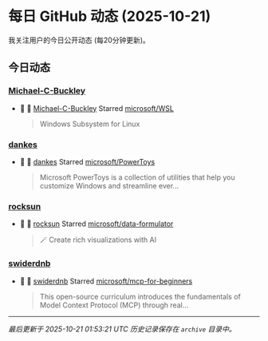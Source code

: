 # 每日 GitHub 动态 (2025-10-21)

我关注用户的今日公开动态 (每20分钟更新)。

## 今日动态

### [Michael-C-Buckley](https://github.com/Michael-C-Buckley)
- 🌟 👤 [Michael-C-Buckley](https://github.com/Michael-C-Buckley) Starred [microsoft/WSL](https://github.com/microsoft/WSL)
  > Windows Subsystem for Linux

### [dankes](https://github.com/dankes)
- 🌟 👤 [dankes](https://github.com/dankes) Starred [microsoft/PowerToys](https://github.com/microsoft/PowerToys)
  > Microsoft PowerToys is a collection of utilities that help you customize Windows and streamline ever...

### [rocksun](https://github.com/rocksun)
- 🌟 👤 [rocksun](https://github.com/rocksun) Starred [microsoft/data-formulator](https://github.com/microsoft/data-formulator)
  > 🪄 Create rich visualizations with AI 

### [swiderdnb](https://github.com/swiderdnb)
- 🌟 👤 [swiderdnb](https://github.com/swiderdnb) Starred [microsoft/mcp-for-beginners](https://github.com/microsoft/mcp-for-beginners)
  > This open-source curriculum introduces the fundamentals of Model Context Protocol (MCP) through real...


---
*最后更新于 2025-10-21 01:53:21 UTC*
*历史记录保存在 `archive` 目录中。*
